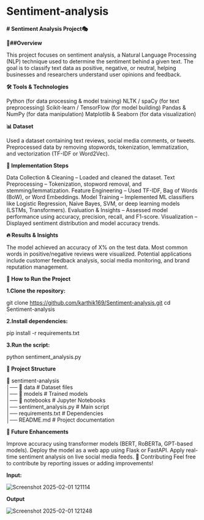 # Sentiment-analysis

**# Sentiment Analysis Project🎭**

**📌##Overview**

This project focuses on sentiment analysis, a Natural Language Processing (NLP) technique used to determine the sentiment behind a given text. The goal is to classify text data as positive, negative, or neutral, helping businesses and researchers understand user opinions and feedback.

**🛠️ Tools & Technologies**

Python (for data processing & model training)
NLTK / spaCy (for text preprocessing)
Scikit-learn / TensorFlow (for model building)
Pandas & NumPy (for data manipulation)
Matplotlib & Seaborn (for data visualization)

**📊 Dataset**

Used a dataset containing text reviews, social media comments, or tweets.
Preprocessed data by removing stopwords, tokenization, lemmatization, and vectorization (TF-IDF or Word2Vec).

**🚀 Implementation Steps**

Data Collection & Cleaning – Loaded and cleaned the dataset.
Text Preprocessing – Tokenization, stopword removal, and stemming/lemmatization.
Feature Engineering – Used TF-IDF, Bag of Words (BoW), or Word Embeddings.
Model Training – Implemented ML classifiers like Logistic Regression, Naive Bayes, SVM, or deep learning models (LSTMs, Transformers).
Evaluation & Insights – Assessed model performance using accuracy, precision, recall, and F1-score.
Visualization – Displayed sentiment distribution and model accuracy trends.

**🔥 Results & Insights**

The model achieved an accuracy of X% on the test data.
Most common words in positive/negative reviews were visualized.
Potential applications include customer feedback analysis, social media monitoring, and brand reputation management.

**📌 How to Run the Project**

**1.Clone the repository:**

git clone https://github.com/karthik169/Sentiment-analysis.git
cd Sentiment-analysis

**2.Install dependencies:**

pip install -r requirements.txt

**3.Run the script:**

python sentiment_analysis.py

**📂 Project Structure**

📂 sentiment-analysis  
│── 📁 data                # Dataset files  
│── 📁 models              # Trained models  
│── 📁 notebooks           # Jupyter Notebooks  
│── sentiment_analysis.py  # Main script  
│── requirements.txt       # Dependencies  
│── README.md              # Project documentation  

**🎯 Future Enhancements**

Improve accuracy using transformer models (BERT, RoBERTa, GPT-based models).
Deploy the model as a web app using Flask or FastAPI.
Apply real-time sentiment analysis on live social media feeds.
📢 Contributing
Feel free to contribute by reporting issues or adding improvements!

**Input:**

![Screenshot 2025-02-01 121114](https://github.com/user-attachments/assets/a0687c10-974a-4528-adda-c172386ac67c)

**Output**

![Screenshot 2025-02-01 121248](https://github.com/user-attachments/assets/8827ad2e-64a4-45e9-916b-c6c6afc9f7de)
